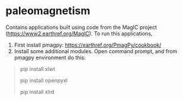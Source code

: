 # paleomagnetism
Contains applications built using code from the MagIC project (https://www2.earthref.org/MagIC).
To run this applications,
1. First install pmagpy: https://earthref.org/PmagPy/cookbook/
2. Install some additional modules. Open command prompt, and from pmagpy environment do this:

> pip install xlwt
> 
> pip install openpyxl
> 
> pip install xlrd
